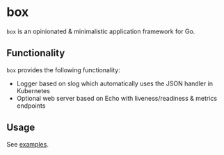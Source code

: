 # box

`box` is an opinionated & minimalistic application framework for Go.

## Functionality

`box` provides the following functionality:

* Logger based on slog which automatically uses the JSON handler in Kubernetes
* Optional web server based on Echo with liveness/readiness & metrics endpoints

## Usage

See [examples](examples/main.go).
